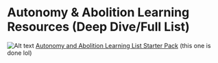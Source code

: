 # Autonomy & Abolition Learning Resources (Deep Dive/Full List)
![Alt text](https://github.com/BraggsHerman/Autonomy-and-Abolition-Starter-Pack/blob/c6a57f1b2ee0206fa376619adf6b9097046de0a7/crunchy%20boyz.png)
[Autonomy and Abolition Learning List Starter Pack](README.md) (this one is done lol)
